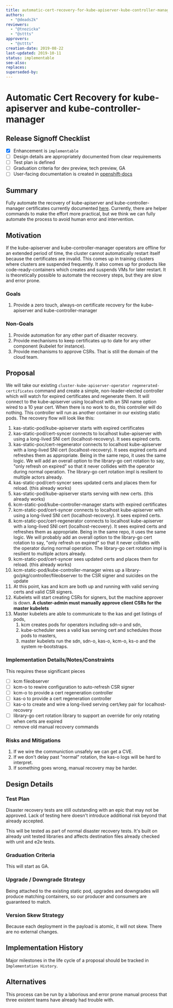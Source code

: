 ```yaml
---
title: automatic-cert-recovery-for-kube-apiserver-kube-controller-manager
authors:
  - "@deads2k"
reviewers:
  - "@tnozicka"
  - "@sttts"
approvers:
  - "@sttts"
creation-date: 2019-08-22
last-updated: 2019-10-11
status: implementable
see-also:
replaces:
superseded-by:
---
```


# Automatic Cert Recovery for kube-apiserver and kube-controller-manager

## Release Signoff Checklist

- [x] Enhancement is `implementable`
- [ ] Design details are appropriately documented from clear requirements
- [ ] Test plan is defined
- [ ] Graduation criteria for dev preview, tech preview, GA
- [ ] User-facing documentation is created in [openshift-docs](https://github.com/openshift/openshift-docs/)

## Summary

Fully automate the recovery of kube-apiserver and kube-controller-manager certificates currently documented [here](https://docs.openshift.com/container-platform/4.1/disaster_recovery/scenario-3-expired-certs.html).
Currently, there are helper commands to make the effort more practical, but we think we can fully automate the process
to avoid human error and intervention.


## Motivation

If the kube-apiserver and kube-controller-manager operators are offline for an extended period of time, the cluster
cannot automatically restart itself because the certificates are invalid.  This comes up in training clusters where 
clusters are suspended frequently.  It also comes up for products like code-ready-containers which creates and suspends
VMs for later restart.  It is theoretically possible to automate the recovery steps, but they are slow and error prone.

### Goals

1. Provide a zero touch, always-on certificate recovery for the kube-apiserver and kube-controller-manager 

### Non-Goals

1. Provide automation for any other part of disaster recovery.
2. Provide mechanisms to keep certificates up to date for any other component (kubelet for instance).
3. Provide mechanisms to approve CSRs.  That is still the domain of the cloud team.

## Proposal

We will take our existing `cluster-kube-apiserver-operator regenerated-certificates` command and create a simple, non-leader-elected
controller which will watch for expired certificates and regenerate them.  It will connect to the kube-apiserver using
localhost with an SNI name option wired to a 10 year cert.  When there is no work to do, this controller will do nothing.
This controller will run as another container in our existing static pods.
The recovery flow will look like this:

1. kas-static-pod/kube-apiserver starts with expired certificates
2. kas-static-pod/cert-syncer connects to localhost kube-apiserver with using a long-lived SNI cert (localhost-recovery).  It sees expired certs.
3. kas-static-poc/cert-regenerator connects to localhost kube-apiserver with a long-lived SNI cert (localhost-recovery).
 It sees expired certs and refreshes them as appropriate.  Being in the same  repo, it uses the same logic.
 We will add an overall option to the library-go cert rotation to say, "only refresh on expired"
 so that it never collides with the operator during normal operation.  The library-go cert rotation impl is resilient to 
 multiple actors already.  
4. kas-static-pod/cert-syncer sees updated certs and places them for reload. (this already works)
5. kas-static-pod/kube-apiserver starts serving with new certs. (this already works)
6. kcm-static-pod/kube-controller-manager starts with expired certificates
7. kcm-static-pod/cert-syncer connects to localhost kube-apiserver with using a long-lived SNI cert (localhost-recovery).  It sees expired certs.
8. kcm-static-poc/cert-regenerator connects to localhost kube-apiserver with a long-lived SNI cert (localhost-recovery).  It sees expired certs and refreshes them as appropriate.  Being in the same
 repo, it uses the same logic.  We will probably add an overall option to the library-go cert rotation to say, "only refresh on expired"
 so that it never collides with the operator during normal operation.  The library-go cert rotation impl is resilient to 
 multiple actors already.  
9. kcm-static-pod/cert-syncer sees updated certs and places them for reload. (this already works)
10. kcm-static-pod/kube-controller-manager wires up a library-go/pkg/controller/fileobserver to the CSR signer and suicides on the update
11. At this point, kas and kcm are both up and running with valid serving certs and valid CSR signers.
12. Kubelets will start creating CSRs for signers, but the machine approver is down.
 **A cluster-admin must manually approve client CSRs for the master kubelets**
13. Master kubelets are able to communicate to the kas and get listings of pods, 
    1. kcm creates pods for operators including sdn-o and sdn, 
    2. kube-scheduler sees a valid kas serving cert and schedules those pods to masters, 
    3. master kubelets run the sdn, sdn-o, kas-o, kcm-o, ks-o and the system re-bootstraps. 

### Implementation Details/Notes/Constraints 

This requires these significant pieces

- [ ] kcm fileobserver
- [ ] kcm-o to rewire configuration to auto-refresh CSR signer 
- [ ] kcm-o to provide a cert regeneration controller 
- [ ] kas-o to provide a cert regeneration controller
- [ ] kas-o to create and wire a long-lived serving cert/key pair for localhost-recovery
- [ ] library-go cert rotation library to support an override for only rotating when certs are expired
- [ ] remove old manual recovery commands

### Risks and Mitigations

1. If we wire the communiction unsafely we can get a CVE.
2. If we don't delay past "normal" rotation, the kas-o logs will be hard to interpret.
3. If something goes wrong, manual recovery may be harder.

## Design Details

### Test Plan

Disaster recovery tests are still outstanding with an epic that may not be approved.  Lack of testing here doesn't introduce
additional risk beyond that already accepted.

This will be tested as part of normal disaster recovery tests.  It's built on already unit tested libraries and affects
destination files already checked with unit and e2e tests.

### Graduation Criteria

This will start as GA.

### Upgrade / Downgrade Strategy

Being attached to the existing static pod, upgrades and downgrades will produce matching containers, so our producer and 
consumers are guaranteed to match.

### Version Skew Strategy

Because each deployment in the payload is atomic, it will not skew.  There are no external changes.

## Implementation History

Major milestones in the life cycle of a proposal should be tracked in `Implementation
History`.

## Alternatives

This process can be run by a laborious and error prone manual process that three existent teams have already had trouble with.


